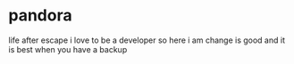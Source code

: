 # pandora
life after escape 
i love to be a developer so here i am 
change is good and it is best when you have a backup 
